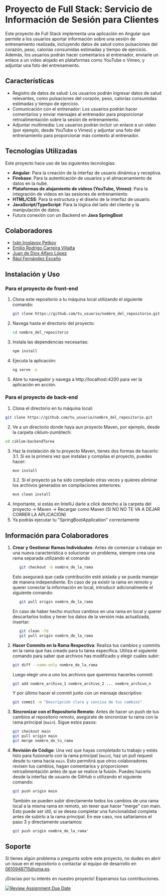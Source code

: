 # Proyecto de Full Stack: Servicio de Información de Sesión para Clientes

Este proyecto de Full Stack implementa una aplicación en Angular que permite a los usuarios aportar información sobre una sesión de entrenamiento realizada, incluyendo datos de salud como pulsaciones del corazón, peso, calorías consumidas estimadas y tiempo de ejercicio. Además, los usuarios podrán hacer comentarios al entrenador, enviarle un enlace a un video alojado en plataformas como YouTube o Vimeo, y adjuntar una foto del entrenamiento.

## Características

- Registro de datos de salud: Los usuarios podrán ingresar datos de salud relevantes, como pulsaciones del corazón, peso, calorías consumidas estimadas y tiempo de ejercicio.
- Comunicación con el entrenador: Los usuarios podrán hacer comentarios y enviar mensajes al entrenador para proporcionar retroalimentación sobre la sesión de entrenamiento.
- Adjuntar multimedia: Los usuarios podrán incluir un enlace a un video (por ejemplo, desde YouTube o Vimeo) y adjuntar una foto del entrenamiento para proporcionar más contexto al entrenador.

## Tecnologías Utilizadas

Este proyecto hace uso de las siguientes tecnologías:

- **Angular**: Para la creación de la interfaz de usuario dinámica y receptiva.
- **Firebase**: Para la autenticación de usuarios y el almacenamiento de datos en la nube.
- **Plataformas de alojamiento de videos (YouTube, Vimeo)**: Para la integración de videos en las sesiones de entrenamiento.
- **HTML/CSS**: Para la estructura y el diseño de la interfaz de usuario.
- **JavaScript/TypeScript**: Para la lógica del lado del cliente y la manipulación de datos.
- Futura conexión con un Backend en **Java SpringBoot**

## Colaboradores


- [Iván Iroslavov Petkov](https://github.com/linceazul)
- [Emilio Rodrigo Carreira Villalta](https://github.com/rorro6787)
- [Juan de Dios Alfaro López](https://github.com/Muellealfa)
- [Rául Fernández Escaño](https://github.com/raulfernandez1)



## Instalación y Uso
### Para el proyecto de front-end

1. Clona este repositorio a tu máquina local utilizando el siguiente comando:
   ```bash
   git clone https://github.com/tu_usuario/nombre_del_repositorio.git
2. Navega hasta el directorio del proyecto:
   ```bash
   cd nombre_del_repositorio
3. Instala las dependencias necesarias:
   ```bash
   npm install
4. Ejecuta la aplicación:
   ```bash
   ng serve -o
5. Abre tu navegador y navega a http://localhost:4200 para ver la aplicación en acción.
   
### Para el proyecto de back-end
1. Clona el directorio en tu máquina local:
```bash
git clone https://github.com/tu_usuario/nombre_del_repositorio.git
```
2. Ve a un directorio donde haya aun proyecto Maven, por ejemplo, desde la carpeta ciklum-zumbtech:
```bash
cd ciklum-backendTarea
```
3. Haz la instalación de tu proyecto Maven, tienes dos formas de hacerlo:   
   3.1. Si es la primera vez que instalas y compilas el proyecto, puedes hacer:
   ```bash
   mvn install
   ```
   3.2. Si el proyecto ya ha sido compilado otras veces y quieres eliminar los archivos generados en compilaciones anteriores:
   ```bash
   mvn clean install
   ```
4. Importante, si estás en IntelliJ darle a click derecho a la carpeta del proyecto -> Maven -> Recargar como Maven  (SI NO NO TE VA A DEJAR CORRER LA APLICACIÓN)
5. Ya podrás ejecutar tu "SpringBootApplication" correctamente
   
## Información para Colaboradores


1. **Crear y Gestionar Ramas Individuales**: Antes de comenzar a trabajar en una nueva característica o solucionar un problema, siempre crea una rama separada utilizando el comando
   ```bash
      git checkout -b nombre_de_la_rama
   ```
    Esto asegurará que cada contribución esté aislada y se pueda manejar de manera independiente.
    En caso de ya existir la rama en remoto y querer conectar la información en local, introducir adicionalmente el siguiente comando:
   ```bash
      git pull origin nombre_de_la_rama
   ```
   En caso de haber hecho muchos cambios en una rama en local y querer descartarlos todos y tener los datos de la versión más actualizada, insertar:
   ```bash
      git clean -fd
      git pull origin nombre_de_la_rama
   ```

4. **Hacer Commits en la Rama Respectiva**: Realiza tus cambios y commits en la rama que has creado para tu tarea específica. Utiliza el siguiente comando para saber que archivos has modificado y elegir cuáles subir:
   ```bash
   git diff --name-only nombre_de_la_rama
   ```
   Luego elegir uno a uno los archivos que queremos hacerles commit:
   ```bash
   git add nombre_archivo_1 nombre_archivo_2 ... nombre_archivo_n
   ```
   Y por último hacer el commit junto con un mensaje descriptivo:
   ```bash
   git commit -m "Descripción clara y concisa de tus cambios"
   ```

6. **Sincronizar con el Repositorio Remoto**: Antes de hacer un push de tus cambios al repositorio remoto, asegúrate de sincronizar tu rama con la rama principal (`main`). Sigue estos pasos:
   ```bash
   git checkout main
   git pull origin main
   git merge nombre_de_tu_rama
   ```

8. **Revisión de Código**: Una vez que hayas completado tu trabajo y estés listo para fusionarlo con la rama principal (`main`), haz un pull request desde tu rama hacia `main`. Esto permitirá que otros colaboradores revisen tus cambios, hagan comentarios y proporcionen retroalimentación antes de que se realice la fusión. Puedes hacerlo desde la interfaz de usuario de GitHub o utilizando el siguiente comando:
   ```bash
   git push origin main
   ```
   También se pueden subir directamente todos los cambios de una rama local a la misma rama en remoto, sin tener que hacer "merge" con main. Esto puede ser útil, si se desea completar una funcionalidad completa antes de subirlo a la rama principal. En ese caso, nos saltaríamos el paso 3 y directamente usaríamos:
   ```bash
   git push origin nombre_de_la_rama"
   ```
## Soporte

Si tienes algún problema o pregunta sobre este proyecto, no dudes en abrir un issue en el repositorio o contactar al equipo de desarrollo en 0610948715@uma.es.

¡Gracias por tu interés en nuestro proyecto! Esperamos tus contribuciones.


[![Review Assignment Due Date](https://classroom.github.com/assets/deadline-readme-button-24ddc0f5d75046c5622901739e7c5dd533143b0c8e959d652212380cedb1ea36.svg)](https://classroom.github.com/a/5-86A-DI)
